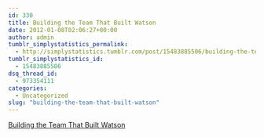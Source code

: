 ```yaml
---
id: 330
title: Building the Team That Built Watson
date: 2012-01-08T02:06:27+00:00
author: admin
tumblr_simplystatistics_permalink:
  - http://simplystatistics.tumblr.com/post/15483885506/building-the-team-that-built-watson
tumblr_simplystatistics_id:
  - 15483885506
dsq_thread_id:
  - 973354111
categories:
  - Uncategorized
slug: "building-the-team-that-built-watson"
---
```

[Building the Team That Built Watson](http://www.nytimes.com/2012/01/08/jobs/building-the-watson-team-of-scientists.html)

